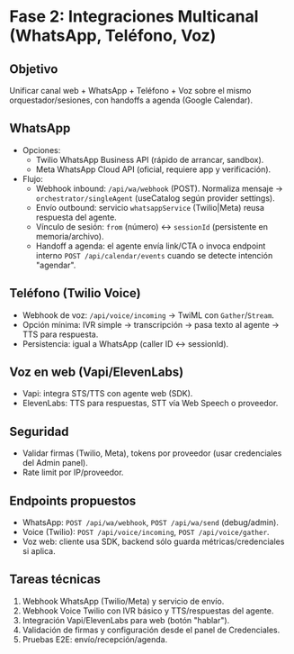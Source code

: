 # Fase 2: Integraciones Multicanal (WhatsApp, Teléfono, Voz)

## Objetivo
Unificar canal web + WhatsApp + Teléfono + Voz sobre el mismo orquestador/sesiones, con handoffs a agenda (Google Calendar).

## WhatsApp
- Opciones:
  - Twilio WhatsApp Business API (rápido de arrancar, sandbox).
  - Meta WhatsApp Cloud API (oficial, requiere app y verificación).
- Flujo:
  - Webhook inbound: `/api/wa/webhook` (POST). Normaliza mensaje → `orchestrator/singleAgent` (useCatalog según provider settings).
  - Envío outbound: servicio `whatsappService` (Twilio|Meta) reusa respuesta del agente.
  - Vínculo de sesión: `from` (número) ↔ `sessionId` (persistente en memoria/archivo).
  - Handoff a agenda: el agente envía link/CTA o invoca endpoint interno `POST /api/calendar/events` cuando se detecte intención "agendar".

## Teléfono (Twilio Voice)
- Webhook de voz: `/api/voice/incoming` → TwiML con `Gather`/`Stream`.
- Opción mínima: IVR simple → transcripción → pasa texto al agente → TTS para respuesta.
- Persistencia: igual a WhatsApp (caller ID ↔ sessionId).

## Voz en web (Vapi/ElevenLabs)
- Vapi: integra STS/TTS con agente web (SDK).
- ElevenLabs: TTS para respuestas, STT vía Web Speech o proveedor.

## Seguridad
- Validar firmas (Twilio, Meta), tokens por proveedor (usar credenciales del Admin panel).
- Rate limit por IP/proveedor.

## Endpoints propuestos
- WhatsApp: `POST /api/wa/webhook`, `POST /api/wa/send` (debug/admin).
- Voice (Twilio): `POST /api/voice/incoming`, `POST /api/voice/gather`.
- Voz web: cliente usa SDK, backend sólo guarda métricas/credenciales si aplica.

## Tareas técnicas
1) Webhook WhatsApp (Twilio/Meta) y servicio de envío.
2) Webhook Voice Twilio con IVR básico y TTS/respuestas del agente.
3) Integración Vapi/ElevenLabs para web (botón "hablar").
4) Validación de firmas y configuración desde el panel de Credenciales.
5) Pruebas E2E: envío/recepción/agenda.
